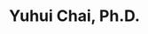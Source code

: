 ---
title: "Yuhui Chai, Ph.D."
presenter_id: yuhui_chai
layout: member_all_publications
permalink: /member_full_publications/:presenter_id/
---